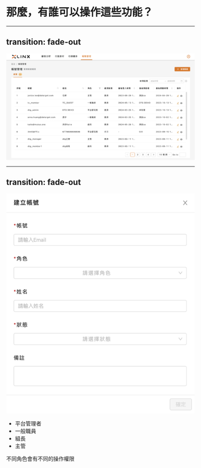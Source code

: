 <div class="flex flex-col justify-center items-center w-full h-full relative">
  <h1 class="title">那麼，有誰可以操作這些功能？</h1>
</div>

---
transition: fade-out
---

<div class="flex justify-center items-center relative">
  <img class="w-full" src="images/account/01.png">
  <Mark type="circle" :at="1" width="80" height="40" top="48" right="20" />
</div>

---
transition: fade-out
---

<div class="flex justify-center items-center relative">
  <img class="w-1/2" src="images/account/02.png">
</div>
<v-click>
  <Mark type="underline" :at="1" width="400" height="40" top="200" left="300" />
</v-click>
<div class="absolute top-40 left-10">
  <ul>
    <v-click><li>平台管理者</li></v-click>
    <v-click><li>一般職員</li></v-click>
    <v-click><li>組長</li></v-click>
    <v-click><li>主管</li></v-click> 
  </ul>
  <v-click><div class="mt-2">不同角色會有不同的操作權限</div></v-click>
</div>
